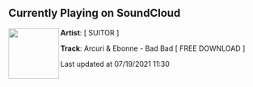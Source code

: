 ## Currently Playing on SoundCloud

[<img align="left" width="100" src="https://i1.sndcdn.com/artworks-EzZqRnLUmEshNEjW-07cYUw-t500x500.jpg">](https://soundcloud.com/rusuitor/arcuri-ebonne-bad-bad)

**Artist**: [ SUITOR ] 

**Track**: Arcuri & Ebonne - Bad Bad [ FREE DOWNLOAD ]

Last updated at 07/19/2021 11:30
